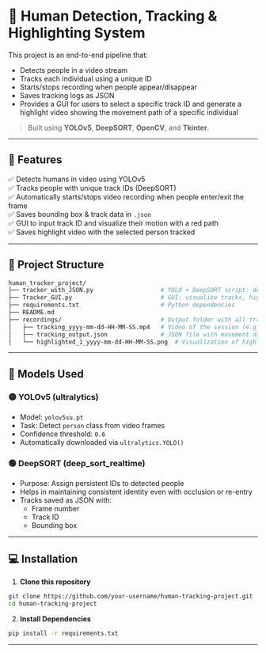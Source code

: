 # 🧍 Human Detection, Tracking & Highlighting System

This project is an end-to-end pipeline that:
- Detects people in a video stream
- Tracks each individual using a unique ID
- Starts/stops recording when people appear/disappear
- Saves tracking logs as JSON
- Provides a GUI for users to select a specific track ID and generate a highlight video showing the movement path of a specific individual

> Built using **YOLOv5**, **DeepSORT**, **OpenCV**, and **Tkinter**.

---

## 🚀 Features

✅ Detects humans in video using YOLOv5  
✅ Tracks people with unique track IDs (DeepSORT)  
✅ Automatically starts/stops video recording when people enter/exit the frame  
✅ Saves bounding box & track data in `.json`  
✅ GUI to input track ID and visualize their motion with a red path  
✅ Saves highlight video with the selected person tracked  

---

## 📁 Project Structure
```bash
human_tracker_project/
├── tracker_with_JSON.py                   # YOLO + DeepSORT script: detects, tracks, and saves outputs
├── Tracker_GUI.py                         # GUI: visualize tracks, highlight PoI, gray out others
├── requirements.txt                       # Python dependencies
├── README.md
├── recordings/                            # Output folder with all tracking artifacts
│   ├── tracking_yyyy-mm-dd-HH-MM-SS.mp4   # Video of the session (e.g. tracking_2025-07-07-10-30-03.mp4)
│   ├── tracking_output.json               # JSON file with movement data and track IDs
│   └── highlighted_1_yyyy-mm-dd-HH-MM-SS.png  # Visualization of highlighted track_id=1 (e.g. highlighted_1_2025-07-07_10-35-59.png)
```
---

## 🧠 Models Used

### 🟡 YOLOv5 (ultralytics)
- Model: `yolov5su.pt`
- Task: Detect `person` class from video frames
- Confidence threshold: `0.6`
- Automatically downloaded via `ultralytics.YOLO()`

### 🟢 DeepSORT (deep_sort_realtime)
- Purpose: Assign persistent IDs to detected people
- Helps in maintaining consistent identity even with occlusion or re-entry
- Tracks saved as JSON with:
  - Frame number
  - Track ID
  - Bounding box

---

## 💻 Installation

1. **Clone this repository**
```bash
git clone https://github.com/your-username/human-tracking-project.git
cd human-tracking-project
```
2. **Install Dependencies**
```bash
pip install -r requirements.txt
````
---

